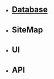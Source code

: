 <ul>
  <li>
    <h2> <a href='./database.html'>Database</a> </h2>
  </li>
  <li>
    <h2>SiteMap</h2>
  </li>
   <li>
    <h2>UI</h2>
  </li>
   <li>
    <h2>API</h2>
  </li>
</ul>
